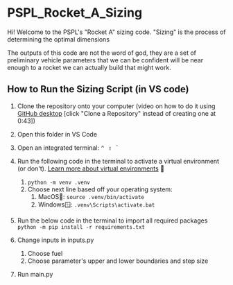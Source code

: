 # PSPL_Rocket_A_Sizing

Hi! Welcome to the PSPL's "Rocket A" sizing code. "Sizing" is the process of determining the optimal dimensions

The outputs of this code are not the word of god, they are a set of preliminary vehicle parameters that we can be confident will be near enough to a rocket we can actually build that might work.


## How to Run the Sizing Script (in VS code)

1. Clone the repository onto your computer (video on how to do it using [GitHub desktop](https://www.youtube.com/watch?v=CAwStH0ay-M) [click "Clone a Repository" instead of creating one at 0:43])
2. Open this folder in VS Code
3. Open an integrated terminal: <kbd>⌃ ⇧ `</kbd>
4. Run the following code in the terminal to activate a virtual environment (or don't). [Learn more about virtual environments](https://www.youtube.com/watch?v=KxvKCSwlUv8) 🙂
    1. ```python -m venv .venv```
    2. Choose next line based off your operating system:
        1. MacOS🍎: ```source .venv/bin/activate```
        2. Windows🪟: ```.venv\Scripts\activate.bat```

5. Run the below code in the terminal to import all required packages
```python -m pip install -r requirements.txt```

5. Change inputs in inputs.py
    1. Choose fuel
    2. Choose parameter's upper and lower boundaries and step size
6. Run main.py
